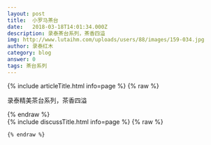 ```yaml
---
layout: post
title:  小罗马茶台
date:   2018-03-18T14:01:34.000Z
description: 录泰茶台系列，茶香四溢
img: http://www.lutaihm.com/uploads/users/88/images/159-034.jpg
author: 录泰红木
category: blog
answer: 0
tags: 茶台系列
---
```

<div class="article-root">
  <div class="article">
    {% include articleTitle.html info=page %}
    {% raw %}
    <div class="article-content"><p>录泰精美茶台系列，茶香四溢</p></div>
    {% endraw %}
  </div>

  <div class="discuss-wrapper">
    {% include discussTitle.html info=page %}
    {% raw %}
    
    {% endraw %}
  </div>
<div>
